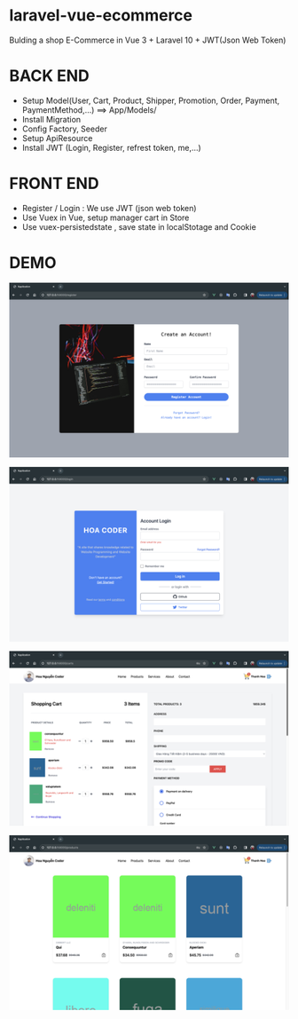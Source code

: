 # laravel-vue-ecommerce
Bulding a shop E-Commerce in Vue 3 + Laravel 10 + JWT(Json Web Token)

# BACK END
- Setup Model(User, Cart, Product, Shipper, Promotion, Order, Payment, PaymentMethod,...) ==> App/Models/ 
- Install Migration
- Config Factory, Seeder
- Setup ApiResource 
- Install JWT (Login, Register, refrest token, me,...)


# FRONT END
-  Register / Login : We use JWT (json web token)
-  Use Vuex in Vue, setup manager cart in Store
-  Use vuex-persistedstate , save state in localStotage and Cookie

# DEMO
![Register](https://raw.githubusercontent.com/skipperhoa/laravel-vue-ecommerce/master/hoacode_note/demo/Screenshot%202024-04-01%20at%2014.30.59.png)

![Login](https://raw.githubusercontent.com/skipperhoa/laravel-vue-ecommerce/master/hoacode_note/demo/Screenshot%202024-04-01%20at%2014.31.20.png)

![Cart and Checkout](https://raw.githubusercontent.com/skipperhoa/laravel-vue-ecommerce/master/hoacode_note/demo/Screenshot%202024-04-01%20at%2014.32.32.png)

![Product](https://raw.githubusercontent.com/skipperhoa/laravel-vue-ecommerce/master/hoacode_note/demo/Screenshot%202024-04-01%20at%2014.32.43.png)
  

